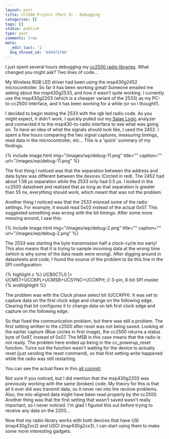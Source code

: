 ```yaml
---
layout: post
title: CC2500 Project (Part 9) - Debugging
categories: []
tags: []
status: publish
type: post
comments: true
meta:
  _edit_last: '1'
  dsq_thread_id: '649472746'
---
```

I just spent several hours debugging my <a href="https://github.com/alvarop/msp430-cc2500/">cc2500 radio libraries</a>. What changed you might ask? Two lines of code...

My Wireless RGB LED driver had been using the msp430g2452 microcontroller. So far it has been working great! Someone emailed me asking about the msp430g2533, and how it wasn't quite working. I currently use the msp430g2203 (which is a cheaper variant of the 2533) as my PC-to-cc2500 interface, and it has been working for a while (or so I thought!).

I decided to begin testing the 2533 with the rgb led radio code. As you might expect, it didn't work. I quickly pulled out my<a href="http://www.saleae.com/logic"> Salae Logic</a> analyzer and connected it to the msp430-to-radio interface to see what was going on. To have an idea of what the signals should look like, I used the 2452. I spent a few hours comparing the two signal captures, measuring timings, read data in the microcontroller, etc... This is a 'quick' summary of my findings.

{% include image.html
            img="/images/wp/debug-11.png"
            title=""
            caption=""
            url="/images/wp/debug-11.png" %}

The first thing I noticed was that the separation between the address and data bytes was different between the devices (Circled in red). The 2452 had about 1.58 µs separation while the 2533 only had 0.5 µs. I looked in the cc2500 datasheet and realized that as long as that separation is greater than 55 ns, everything should work, which meant that was not the problem.

Another thing I noticed was that the 2533 misread some of the radio settings. For example, it would read 0x03 instead of the actual 0x07. This suggested something was wrong with the bit timings. After some more messing around, I saw this:

{% include image.html
            img="/images/wp/debug-2.png"
            title=""
            caption=""
            url="/images/wp/debug-2.png" %}

The 2533 was starting the byte transmission half a clock-cycle too early! This also means that it is trying to sample incoming data at the wrong time (which is why some of the data reads were wrong). After digging around in datasheets and code, I found the source of the problem to be this line in the SPI configuration:

{% highlight c %}
UCB0CTL0 |= UCMST+UCCKPL+UCMSB+UCSYNC+UCCKPH;    // 3-pin, 8-bit SPI master
{% endhighlight %}

The problem was with the Clock phase select bit (UCCKPH). It was set to capture data on the first clock edge and change on the following edge. Clearing that bit configures it to change data on teh first clock edge and capture on the following edge.

So that fixed the communication problem, but there was still a problem. The first setting written to the c2500 after reset was not being saved. Looking at the earlier capture (Blue circles in first image), the cc2500 returns a status byte of 0x87, instead of 0x07. The MSB in this case means that the radio is not ready. The problem here ended up being in the cc_powerup_reset function. Turns out the function wasn't waiting for the device to actually reset (just sending the reset command), so that first setting write happened while the radio was still restarting.

You can see the actual fixes in this <a href="https://github.com/alvarop/msp430-cc2500/commit/ed2fa869f4db7690246f99ce83622b292dcf6406#diff-5">git commit</a>.

Not sure if you noticed, but I did mention that the msp430g2203 was previously working with the same (broken) code. My theory for this is that all it ever did was transmit data, so it never ran into the receive problems. Also, the mis-aligned data might have been read properly by the cc2500. Another thing was that the first setting that wasn't saved wasn't really important, so I never noticed. I'm glad I figured this out before trying to receive any data on the 2203...

Now that my radio library works with both devices that have USI (msp430g2xx2) and USCI (msp430g2xx3), I can start using them to make some more interesting gadgets.

&nbsp;
